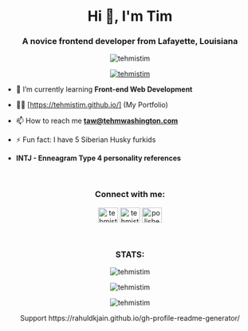 
<h1 align="center">Hi 👋, I'm Tim</h1>
<h3 align="center">A novice frontend developer from Lafayette, Louisiana</h3>

<p align="center"> <img src="https://komarev.com/ghpvc/?username=tehmistim&label=Profile%20views&color=0e75b6&style=flat" alt="tehmistim" /> </p>

<p align="center"> <a href="https://github.com/ryo-ma/github-profile-trophy"><img src="https://github-profile-trophy.vercel.app/?username=tehmistim" alt="tehmistim" /></a> </p>

- 🌱 I’m currently learning **Front-end Web Development**

- 👨‍💻 [https://tehmistim.github.io/] (My Portfolio)

- 📫 How to reach me **taw@tehmwashington.com**

- ⚡ Fun fact:  I have 5 Siberian Husky furkids

- **INTJ - Enneagram Type 4 personality references**
<br>
<h3 align="center">Connect with me:</h3>
<p align="center">
<a href="https://linkedin.com/in/tehmistim" target="blank"><img align="center" src="https://raw.githubusercontent.com/rahuldkjain/github-profile-readme-generator/master/src/images/icons/Social/linked-in-alt.svg" alt="tehmistim" height="30" width="40" /></a>
<a href="https://fb.com/tehmistim" target="blank"><img align="center" src="https://raw.githubusercontent.com/rahuldkjain/github-profile-readme-generator/master/src/images/icons/Social/facebook.svg" alt="tehmistim" height="30" width="40" /></a>
<a href="https://www.youtube.com/c/polishedbyfullattentiontodetail" target="blank"><img align="center" src="https://raw.githubusercontent.com/rahuldkjain/github-profile-readme-generator/master/src/images/icons/Social/youtube.svg" alt="polishedbyfullattentiontodetail" height="30" width="40" /></a>
</p>
<br>
<h3 align="Center">STATS:</h3>
<p>
<p align="center"><img align="center" src="https://github-readme-stats.vercel.app/api/top-langs?username=tehmistim&show_icons=true&locale=en&layout=compact" alt="tehmistim" /></p>
<p>
<p align="center"><img align="center" src="https://github-readme-stats.vercel.app/api?username=tehmistim&show_icons=true&locale=en" alt="tehmistim" /></p>
<p>
<p align="center"><img align="center" src="https://github-readme-streak-stats.herokuapp.com/?user=tehmistim&" alt="tehmistim" /></p>


<p align="center"> Support https://rahuldkjain.github.io/gh-profile-readme-generator/ </p>
